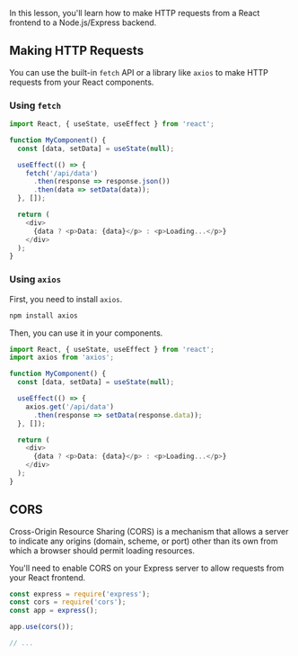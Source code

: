 
In this lesson, you'll learn how to make HTTP requests from a React frontend to a Node.js/Express backend.

## Making HTTP Requests

You can use the built-in `fetch` API or a library like `axios` to make HTTP requests from your React components.

### Using `fetch`

```javascript
import React, { useState, useEffect } from 'react';

function MyComponent() {
  const [data, setData] = useState(null);

  useEffect(() => {
    fetch('/api/data')
      .then(response => response.json())
      .then(data => setData(data));
  }, []);

  return (
    <div>
      {data ? <p>Data: {data}</p> : <p>Loading...</p>}
    </div>
  );
}
```

### Using `axios`

First, you need to install `axios`.

```bash
npm install axios
```

Then, you can use it in your components.

```javascript
import React, { useState, useEffect } from 'react';
import axios from 'axios';

function MyComponent() {
  const [data, setData] = useState(null);

  useEffect(() => {
    axios.get('/api/data')
      .then(response => setData(response.data));
  }, []);

  return (
    <div>
      {data ? <p>Data: {data}</p> : <p>Loading...</p>}
    </div>
  );
}
```

## CORS

Cross-Origin Resource Sharing (CORS) is a mechanism that allows a server to indicate any origins (domain, scheme, or port) other than its own from which a browser should permit loading resources.

You'll need to enable CORS on your Express server to allow requests from your React frontend.

```javascript
const express = require('express');
const cors = require('cors');
const app = express();

app.use(cors());

// ...
